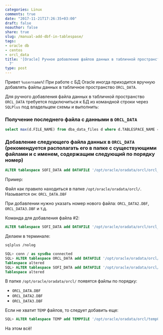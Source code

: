 ```yaml
---
categories: Linux
comments: true
date: "2017-11-21T17:26:35+03:00"
draft: false
noauthor: false
share: true
slug: /manual-add-dbf-in-tablespase/
tags:
- oracle db
- centos
- orcl_data
title: '[Oracle] Ручное добавление файлов данных в табличной пространство в CentOS
  7'
type: post
---
```


Привет `%username%`! При работе с БД Oracle иногда приходится вручную добавлять файлы данных в табличное пространство `ORCL_DATA`.

Для ручного добавления файла данных в табличной пространство `ORCL_DATA` требуется подключиться к БД из командной строки через `SQLPlus` под владельцем схемы и выполнить:

### Получение последнего файла с данными в `ORCL_DATA`
```sql
select max(d.FILE_NAME) from dba_data_files d where d.TABLESPACE_NAME = 'ORCL_DATA';
```

### Добавление следующего файла данных в `ORCL_DATA` (рекомендуется располагать его в папке с существующими файлами и с именем, содержащим следующий по порядку номер)
```sql
ALTER tablespace SOFI_DATA add DATAFILE '/opt/oracle/oradata/orcl/orcl_data2.dbf' SIZE 32M AUTOEXTEND ON NEXT 32M MAXSIZE unlimited;
```

Пример:

Файл как правило находиться в папке `/opt/oracle/oradata/orcl/`. Называется он: `ORCL_DATA.DBF`

При добавлении нужно указать номер нового файла: `ORCL_DATA2.DBF`, `ORCL_DATA3.DBF` и т.д.

Команда для добавления файла #2:
```sql  
ALTER tablespace SOFI_DATA add DATAFILE '/opt/oracle/oradata/orcl/orcl_data2.dbf' SIZE 32M AUTOEXTEND ON NEXT 32M MAXSIZE unlimited;
```

Делаем в терминале:
```bash
sqlplus /nolog
```
```sql
SQL> conn / as sysdba connected 
SQL> ALTER tablespace ORCL_DATA add DATAFILE '/opt/oracle/oradata/orcl/orcl_data2.dbf' SIZE 32M AUTOEXTEND ON NEXT 32M MAXSIZE unlimited; 
Tablespace altered 
SQL> ALTER tablespace SOFI_DATA add DATAFILE '/opt/oracle/oradata/orcl/orcl_data3.dbf' SIZE 32M AUTOEXTEND ON NEXT 32M MAXSIZE unlimited; 
Tablespace altered
```

В папке `/opt/oracle/oradata/orcl/` появятся файлы по порядку:

-   `ORCL_DATA.DBF`
-   `ORCL_DATA2.DBF`
-   `ORCL_DATA3.DBF`

Если не хватит `TEMP` файлов, то следует добавить еще:
```sql
SQL> ALTER tablespace TEMP add TEMPFILE '/opt/oracle/oradata/orcl/temp02.dbf' SIZE 32M AUTOEXTEND ON NEXT 32M MAXSIZE unlimited;
```

На этом всё!
